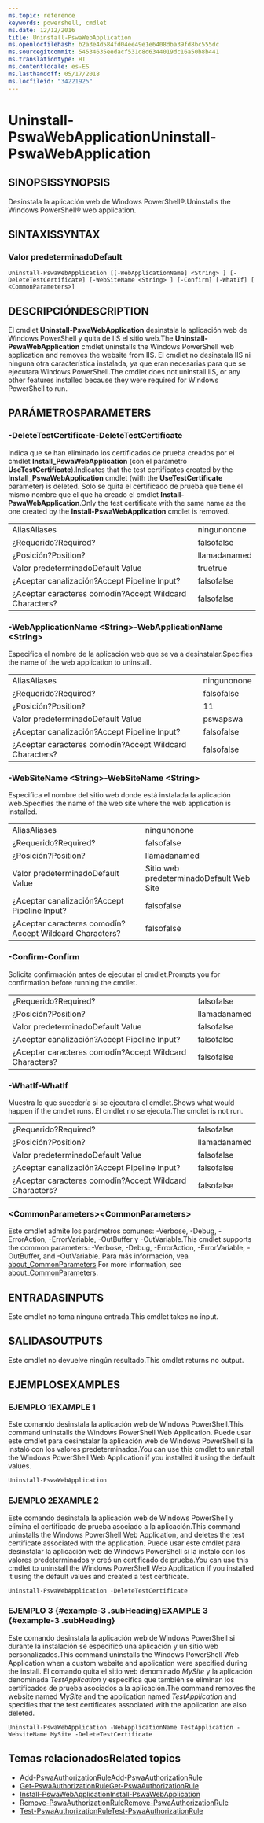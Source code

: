 ```yaml
---
ms.topic: reference
keywords: powershell, cmdlet
ms.date: 12/12/2016
title: Uninstall-PswaWebApplication
ms.openlocfilehash: b2a3e4d584fd04ee49e1e6408dba39fd8bc555dc
ms.sourcegitcommit: 54534635eedacf531d8d6344019dc16a50b8b441
ms.translationtype: HT
ms.contentlocale: es-ES
ms.lasthandoff: 05/17/2018
ms.locfileid: "34221925"
---
```

# <a name="uninstall-pswawebapplication"></a><span data-ttu-id="735bf-103">Uninstall-PswaWebApplication</span><span class="sxs-lookup"><span data-stu-id="735bf-103">Uninstall-PswaWebApplication</span></span>

## <a name="synopsis"></a><span data-ttu-id="735bf-104">SINOPSIS</span><span class="sxs-lookup"><span data-stu-id="735bf-104">SYNOPSIS</span></span>

<span data-ttu-id="735bf-105">Desinstala la aplicación web de Windows PowerShell®.</span><span class="sxs-lookup"><span data-stu-id="735bf-105">Uninstalls the Windows PowerShell® web application.</span></span>

## <a name="syntax"></a><span data-ttu-id="735bf-106">SINTAXIS</span><span class="sxs-lookup"><span data-stu-id="735bf-106">SYNTAX</span></span>

### <a name="default"></a><span data-ttu-id="735bf-107">Valor predeterminado</span><span class="sxs-lookup"><span data-stu-id="735bf-107">Default</span></span>
```
Uninstall-PswaWebApplication [[-WebApplicationName] <String> ] [-DeleteTestCertificate] [-WebSiteName <String> ] [-Confirm] [-WhatIf] [ <CommonParameters>]
```

## <a name="description"></a><span data-ttu-id="735bf-108">DESCRIPCIÓN</span><span class="sxs-lookup"><span data-stu-id="735bf-108">DESCRIPTION</span></span>

<span data-ttu-id="735bf-109">El cmdlet **Uninstall-PswaWebApplication** desinstala la aplicación web de Windows PowerShell y quita de IIS el sitio web.</span><span class="sxs-lookup"><span data-stu-id="735bf-109">The **Uninstall-PswaWebApplication** cmdlet uninstalls the Windows PowerShell web application and removes the website from IIS.</span></span> <span data-ttu-id="735bf-110">El cmdlet no desinstala IIS ni ninguna otra característica instalada, ya que eran necesarias para que se ejecutara Windows PowerShell.</span><span class="sxs-lookup"><span data-stu-id="735bf-110">The cmdlet does not uninstall IIS, or any other features installed because they were required for Windows PowerShell to run.</span></span>

## <a name="parameters"></a><span data-ttu-id="735bf-111">PARÁMETROS</span><span class="sxs-lookup"><span data-stu-id="735bf-111">PARAMETERS</span></span>

### <a name="-deletetestcertificate"></a><span data-ttu-id="735bf-112">-DeleteTestCertificate</span><span class="sxs-lookup"><span data-stu-id="735bf-112">-DeleteTestCertificate</span></span>

<span data-ttu-id="735bf-113">Indica que se han eliminado los certificados de prueba creados por el cmdlet **Install\_PswaWebApplication** (con el parámetro **UseTestCertificate**).</span><span class="sxs-lookup"><span data-stu-id="735bf-113">Indicates that the test certificates created by the **Install\_PswaWebApplication** cmdlet (with the **UseTestCertificate** parameter) is deleted.</span></span>
<span data-ttu-id="735bf-114">Solo se quita el certificado de prueba que tiene el mismo nombre que el que ha creado el cmdlet **Install-PswaWebApplication**.</span><span class="sxs-lookup"><span data-stu-id="735bf-114">Only the test certificate with the same name as the one created by the **Install-PswaWebApplication** cmdlet is removed.</span></span>

|||
|-|-|
| <span data-ttu-id="735bf-115">Alias</span><span class="sxs-lookup"><span data-stu-id="735bf-115">Aliases</span></span>                              | <span data-ttu-id="735bf-116">ninguno</span><span class="sxs-lookup"><span data-stu-id="735bf-116">none</span></span>                                 |
| <span data-ttu-id="735bf-117">¿Requerido?</span><span class="sxs-lookup"><span data-stu-id="735bf-117">Required?</span></span>                            | <span data-ttu-id="735bf-118">falso</span><span class="sxs-lookup"><span data-stu-id="735bf-118">false</span></span>                                |
| <span data-ttu-id="735bf-119">¿Posición?</span><span class="sxs-lookup"><span data-stu-id="735bf-119">Position?</span></span>                            | <span data-ttu-id="735bf-120">llamada</span><span class="sxs-lookup"><span data-stu-id="735bf-120">named</span></span>                                |
| <span data-ttu-id="735bf-121">Valor predeterminado</span><span class="sxs-lookup"><span data-stu-id="735bf-121">Default Value</span></span>                        | <span data-ttu-id="735bf-122">true</span><span class="sxs-lookup"><span data-stu-id="735bf-122">true</span></span>                                 |
| <span data-ttu-id="735bf-123">¿Aceptar canalización?</span><span class="sxs-lookup"><span data-stu-id="735bf-123">Accept Pipeline Input?</span></span>               | <span data-ttu-id="735bf-124">falso</span><span class="sxs-lookup"><span data-stu-id="735bf-124">false</span></span>                                |
| <span data-ttu-id="735bf-125">¿Aceptar caracteres comodín?</span><span class="sxs-lookup"><span data-stu-id="735bf-125">Accept Wildcard Characters?</span></span>          | <span data-ttu-id="735bf-126">falso</span><span class="sxs-lookup"><span data-stu-id="735bf-126">false</span></span>                                |

### <a name="-webapplicationname-ltstringgt"></a><span data-ttu-id="735bf-127">-WebApplicationName &lt;String&gt;</span><span class="sxs-lookup"><span data-stu-id="735bf-127">-WebApplicationName &lt;String&gt;</span></span>

<span data-ttu-id="735bf-128">Especifica el nombre de la aplicación web que se va a desinstalar.</span><span class="sxs-lookup"><span data-stu-id="735bf-128">Specifies the name of the web application to uninstall.</span></span>

|||
|-|-|
| <span data-ttu-id="735bf-129">Alias</span><span class="sxs-lookup"><span data-stu-id="735bf-129">Aliases</span></span>                              | <span data-ttu-id="735bf-130">ninguno</span><span class="sxs-lookup"><span data-stu-id="735bf-130">none</span></span>                                 |
| <span data-ttu-id="735bf-131">¿Requerido?</span><span class="sxs-lookup"><span data-stu-id="735bf-131">Required?</span></span>                            | <span data-ttu-id="735bf-132">falso</span><span class="sxs-lookup"><span data-stu-id="735bf-132">false</span></span>                                |
| <span data-ttu-id="735bf-133">¿Posición?</span><span class="sxs-lookup"><span data-stu-id="735bf-133">Position?</span></span>                            | <span data-ttu-id="735bf-134">1</span><span class="sxs-lookup"><span data-stu-id="735bf-134">1</span></span>                                    |
| <span data-ttu-id="735bf-135">Valor predeterminado</span><span class="sxs-lookup"><span data-stu-id="735bf-135">Default Value</span></span>                        | <span data-ttu-id="735bf-136">pswa</span><span class="sxs-lookup"><span data-stu-id="735bf-136">pswa</span></span>                                 |
| <span data-ttu-id="735bf-137">¿Aceptar canalización?</span><span class="sxs-lookup"><span data-stu-id="735bf-137">Accept Pipeline Input?</span></span>               | <span data-ttu-id="735bf-138">falso</span><span class="sxs-lookup"><span data-stu-id="735bf-138">false</span></span>                                |
| <span data-ttu-id="735bf-139">¿Aceptar caracteres comodín?</span><span class="sxs-lookup"><span data-stu-id="735bf-139">Accept Wildcard Characters?</span></span>          | <span data-ttu-id="735bf-140">falso</span><span class="sxs-lookup"><span data-stu-id="735bf-140">false</span></span>                                |

### <a name="-websitename-ltstringgt"></a><span data-ttu-id="735bf-141">-WebSiteName &lt;String&gt;</span><span class="sxs-lookup"><span data-stu-id="735bf-141">-WebSiteName &lt;String&gt;</span></span>

<span data-ttu-id="735bf-142">Especifica el nombre del sitio web donde está instalada la aplicación web.</span><span class="sxs-lookup"><span data-stu-id="735bf-142">Specifies the name of the web site where the web application is installed.</span></span>

|||
|-|-|
| <span data-ttu-id="735bf-143">Alias</span><span class="sxs-lookup"><span data-stu-id="735bf-143">Aliases</span></span>                              | <span data-ttu-id="735bf-144">ninguno</span><span class="sxs-lookup"><span data-stu-id="735bf-144">none</span></span>                                 |
| <span data-ttu-id="735bf-145">¿Requerido?</span><span class="sxs-lookup"><span data-stu-id="735bf-145">Required?</span></span>                            | <span data-ttu-id="735bf-146">falso</span><span class="sxs-lookup"><span data-stu-id="735bf-146">false</span></span>                                |
| <span data-ttu-id="735bf-147">¿Posición?</span><span class="sxs-lookup"><span data-stu-id="735bf-147">Position?</span></span>                            | <span data-ttu-id="735bf-148">llamada</span><span class="sxs-lookup"><span data-stu-id="735bf-148">named</span></span>                                |
| <span data-ttu-id="735bf-149">Valor predeterminado</span><span class="sxs-lookup"><span data-stu-id="735bf-149">Default Value</span></span>                        | <span data-ttu-id="735bf-150">Sitio web predeterminado</span><span class="sxs-lookup"><span data-stu-id="735bf-150">Default Web Site</span></span>                     |
| <span data-ttu-id="735bf-151">¿Aceptar canalización?</span><span class="sxs-lookup"><span data-stu-id="735bf-151">Accept Pipeline Input?</span></span>               | <span data-ttu-id="735bf-152">falso</span><span class="sxs-lookup"><span data-stu-id="735bf-152">false</span></span>                                |
| <span data-ttu-id="735bf-153">¿Aceptar caracteres comodín?</span><span class="sxs-lookup"><span data-stu-id="735bf-153">Accept Wildcard Characters?</span></span>          | <span data-ttu-id="735bf-154">falso</span><span class="sxs-lookup"><span data-stu-id="735bf-154">false</span></span>                                |

### <a name="-confirm"></a><span data-ttu-id="735bf-155">-Confirm</span><span class="sxs-lookup"><span data-stu-id="735bf-155">-Confirm</span></span>

<span data-ttu-id="735bf-156">Solicita confirmación antes de ejecutar el cmdlet.</span><span class="sxs-lookup"><span data-stu-id="735bf-156">Prompts you for confirmation before running the cmdlet.</span></span>

|||
|-|-|
| <span data-ttu-id="735bf-157">¿Requerido?</span><span class="sxs-lookup"><span data-stu-id="735bf-157">Required?</span></span>                            | <span data-ttu-id="735bf-158">falso</span><span class="sxs-lookup"><span data-stu-id="735bf-158">false</span></span>                                |
| <span data-ttu-id="735bf-159">¿Posición?</span><span class="sxs-lookup"><span data-stu-id="735bf-159">Position?</span></span>                            | <span data-ttu-id="735bf-160">llamada</span><span class="sxs-lookup"><span data-stu-id="735bf-160">named</span></span>                                |
| <span data-ttu-id="735bf-161">Valor predeterminado</span><span class="sxs-lookup"><span data-stu-id="735bf-161">Default Value</span></span>                        | <span data-ttu-id="735bf-162">falso</span><span class="sxs-lookup"><span data-stu-id="735bf-162">false</span></span>                                |
| <span data-ttu-id="735bf-163">¿Aceptar canalización?</span><span class="sxs-lookup"><span data-stu-id="735bf-163">Accept Pipeline Input?</span></span>               | <span data-ttu-id="735bf-164">falso</span><span class="sxs-lookup"><span data-stu-id="735bf-164">false</span></span>                                |
| <span data-ttu-id="735bf-165">¿Aceptar caracteres comodín?</span><span class="sxs-lookup"><span data-stu-id="735bf-165">Accept Wildcard Characters?</span></span>          | <span data-ttu-id="735bf-166">falso</span><span class="sxs-lookup"><span data-stu-id="735bf-166">false</span></span>                                |

### <a name="-whatif"></a><span data-ttu-id="735bf-167">-WhatIf</span><span class="sxs-lookup"><span data-stu-id="735bf-167">-WhatIf</span></span>

<span data-ttu-id="735bf-168">Muestra lo que sucedería si se ejecutara el cmdlet.</span><span class="sxs-lookup"><span data-stu-id="735bf-168">Shows what would happen if the cmdlet runs.</span></span>
<span data-ttu-id="735bf-169">El cmdlet no se ejecuta.</span><span class="sxs-lookup"><span data-stu-id="735bf-169">The cmdlet is not run.</span></span>

|||
|-|-|
| <span data-ttu-id="735bf-170">¿Requerido?</span><span class="sxs-lookup"><span data-stu-id="735bf-170">Required?</span></span>                            | <span data-ttu-id="735bf-171">falso</span><span class="sxs-lookup"><span data-stu-id="735bf-171">false</span></span>                                |
| <span data-ttu-id="735bf-172">¿Posición?</span><span class="sxs-lookup"><span data-stu-id="735bf-172">Position?</span></span>                            | <span data-ttu-id="735bf-173">llamada</span><span class="sxs-lookup"><span data-stu-id="735bf-173">named</span></span>                                |
| <span data-ttu-id="735bf-174">Valor predeterminado</span><span class="sxs-lookup"><span data-stu-id="735bf-174">Default Value</span></span>                        | <span data-ttu-id="735bf-175">falso</span><span class="sxs-lookup"><span data-stu-id="735bf-175">false</span></span>                                |
| <span data-ttu-id="735bf-176">¿Aceptar canalización?</span><span class="sxs-lookup"><span data-stu-id="735bf-176">Accept Pipeline Input?</span></span>               | <span data-ttu-id="735bf-177">falso</span><span class="sxs-lookup"><span data-stu-id="735bf-177">false</span></span>                                |
| <span data-ttu-id="735bf-178">¿Aceptar caracteres comodín?</span><span class="sxs-lookup"><span data-stu-id="735bf-178">Accept Wildcard Characters?</span></span>          | <span data-ttu-id="735bf-179">falso</span><span class="sxs-lookup"><span data-stu-id="735bf-179">false</span></span>                                |

### <a name="ltcommonparametersgt"></a><span data-ttu-id="735bf-180">&lt;CommonParameters&gt;</span><span class="sxs-lookup"><span data-stu-id="735bf-180">&lt;CommonParameters&gt;</span></span>

<span data-ttu-id="735bf-181">Este cmdlet admite los parámetros comunes: -Verbose, -Debug, -ErrorAction, -ErrorVariable, -OutBuffer y -OutVariable.</span><span class="sxs-lookup"><span data-stu-id="735bf-181">This cmdlet supports the common parameters: -Verbose, -Debug, -ErrorAction, -ErrorVariable, -OutBuffer, and -OutVariable.</span></span>
<span data-ttu-id="735bf-182">Para más información, vea [about_CommonParameters](http://go.microsoft.com/fwlink/p/?LinkID=113216).</span><span class="sxs-lookup"><span data-stu-id="735bf-182">For more information, see [about_CommonParameters](http://go.microsoft.com/fwlink/p/?LinkID=113216).</span></span>

## <a name="inputs"></a><span data-ttu-id="735bf-183">ENTRADAS</span><span class="sxs-lookup"><span data-stu-id="735bf-183">INPUTS</span></span>

<span data-ttu-id="735bf-184">Este cmdlet no toma ninguna entrada.</span><span class="sxs-lookup"><span data-stu-id="735bf-184">This cmdlet takes no input.</span></span>

## <a name="outputs"></a><span data-ttu-id="735bf-185">SALIDAS</span><span class="sxs-lookup"><span data-stu-id="735bf-185">OUTPUTS</span></span>

<span data-ttu-id="735bf-186">Este cmdlet no devuelve ningún resultado.</span><span class="sxs-lookup"><span data-stu-id="735bf-186">This cmdlet returns no output.</span></span>

## <a name="examples"></a><span data-ttu-id="735bf-187">EJEMPLOS</span><span class="sxs-lookup"><span data-stu-id="735bf-187">EXAMPLES</span></span>

### <a name="example-1"></a><span data-ttu-id="735bf-188">EJEMPLO 1</span><span class="sxs-lookup"><span data-stu-id="735bf-188">EXAMPLE 1</span></span>

<span data-ttu-id="735bf-189">Este comando desinstala la aplicación web de Windows PowerShell.</span><span class="sxs-lookup"><span data-stu-id="735bf-189">This command uninstalls the Windows PowerShell Web Application.</span></span>
<span data-ttu-id="735bf-190">Puede usar este cmdlet para desinstalar la aplicación web de Windows PowerShell si la instaló con los valores predeterminados.</span><span class="sxs-lookup"><span data-stu-id="735bf-190">You can use this cmdlet to uninstall the Windows PowerShell Web Application if you installed it using the default values.</span></span>

```PowerShell
Uninstall-PswaWebApplication
```

### <a name="example-2"></a><span data-ttu-id="735bf-191">EJEMPLO 2</span><span class="sxs-lookup"><span data-stu-id="735bf-191">EXAMPLE 2</span></span>

<span data-ttu-id="735bf-192">Este comando desinstala la aplicación web de Windows PowerShell y elimina el certificado de prueba asociado a la aplicación.</span><span class="sxs-lookup"><span data-stu-id="735bf-192">This command uninstalls the Windows PowerShell Web Application, and deletes the test certificate associated with the application.</span></span>
<span data-ttu-id="735bf-193">Puede usar este cmdlet para desinstalar la aplicación web de Windows PowerShell si la instaló con los valores predeterminados y creó un certificado de prueba.</span><span class="sxs-lookup"><span data-stu-id="735bf-193">You can use this cmdlet to uninstall the Windows PowerShell Web Application if you installed it using the default values and created a test certificate.</span></span>

```PowerShell
Uninstall-PswaWebApplication -DeleteTestCertificate
```

### <a name="example-3-example-3-subheading"></a><span data-ttu-id="735bf-194">EJEMPLO 3 {#example-3 .subHeading}</span><span class="sxs-lookup"><span data-stu-id="735bf-194">EXAMPLE 3 {#example-3 .subHeading}</span></span>

<span data-ttu-id="735bf-195">Este comando desinstala la aplicación web de Windows PowerShell si durante la instalación se especificó una aplicación y un sitio web personalizados.</span><span class="sxs-lookup"><span data-stu-id="735bf-195">This command uninstalls the Windows PowerShell Web Application when a custom website and application were specified during the install.</span></span>
<span data-ttu-id="735bf-196">El comando quita el sitio web denominado *MySite* y la aplicación denominada *TestApplication* y especifica que también se eliminan los certificados de prueba asociados a la aplicación.</span><span class="sxs-lookup"><span data-stu-id="735bf-196">The command removes the website named *MySite* and the application named *TestApplication* and specifies that the test certificates associated with the application are also deleted.</span></span>

```
Uninstall-PswaWebApplication -WebApplicationName TestApplication -WebsiteName MySite -DeleteTestCertificate
```

## <a name="related-topics"></a><span data-ttu-id="735bf-197">Temas relacionados</span><span class="sxs-lookup"><span data-stu-id="735bf-197">Related topics</span></span>

- [<span data-ttu-id="735bf-198">Add-PswaAuthorizationRule</span><span class="sxs-lookup"><span data-stu-id="735bf-198">Add-PswaAuthorizationRule</span></span>](add-pswaauthorizationrule.md)
- [<span data-ttu-id="735bf-199">Get-PswaAuthorizationRule</span><span class="sxs-lookup"><span data-stu-id="735bf-199">Get-PswaAuthorizationRule</span></span>](get-pswaauthorizationrule.md)
- [<span data-ttu-id="735bf-200">Install-PswaWebApplication</span><span class="sxs-lookup"><span data-stu-id="735bf-200">Install-PswaWebApplication</span></span>](install-pswawebapplication.md)
- [<span data-ttu-id="735bf-201">Remove-PswaAuthorizationRule</span><span class="sxs-lookup"><span data-stu-id="735bf-201">Remove-PswaAuthorizationRule</span></span>](remove-pswaauthorizationrule.md)
- [<span data-ttu-id="735bf-202">Test-PswaAuthorizationRule</span><span class="sxs-lookup"><span data-stu-id="735bf-202">Test-PswaAuthorizationRule</span></span>](test-pswaauthorizationrule.md)